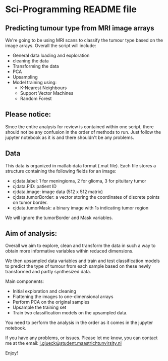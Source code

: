 # Sci-Programming README file

## Predicting tumour type from MRI image arrays

We're going to be using MRI scans to classify the tumour type based on the image arrays. 
Overall the script will include:
- General data loading and exploration
- cleaning the data
- Transforming the data
- PCA
- Upsampling
- Model training using:
  - K-Nearest Neighbours
  - Support Vector Machines
  - Random Forest


## Please notice:
Since the entire analysis for review is contained within one script, there should not be any confusion in the order of methods to run. 
Just follow the jupyter notebook as it is and there shouldn't be any problems. 

## Data 
This data is organized in matlab data format (.mat file). Each file stores a structure containing the following fields for an image:

- cjdata.label: 1 for meningioma, 2 for glioma, 3 for pituitary tumor
- cjdata.PID: patient ID
- cjdata.image: image data (512 x 512 matrix)
- cjdata.tumorBorder: a vector storing the coordinates of discrete points on tumor border.
- cjdata.tumorMask: a binary image with 1s indicating tumor region

We will ignore the tumorBorder and Mask variables.


## Aim of analysis: 
Overall we aim to explore, clean and transform the data in such a way to obtain more informative variables within reduced dimensions. 

We then upsampled data variables and train and test classification models to predict the type of tumour from each sample based on these newly transformed and partly synthesized data.
 
Main components: 
- Initial exploration and cleaning
- Flattening the images to one-dimensional arrays
- Perform PCA on the original samples
- Upsample the training set 
- Train two classification models on the upsampled data. 

You need to perform the analysis in the order as it comes in the jupyter notebook. 

If you have any problems, or issues. 
Please let me know, you can contact me at the email: l.glueck@student.maastrichtunvirsity.nl

Enjoy! 







